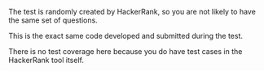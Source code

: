 The test is randomly created by HackerRank, so you are not likely to have the same set of questions.

This is the exact same code developed and submitted during the test.

There is no test coverage here because you do have test cases in the HackerRank tool itself. 